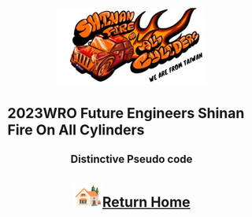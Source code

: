 <div align="center"><img src="../../other/img/logo.png" width="300" alt=" logo"></div>

2023WRO Future Engineers Shinan Fire On All Cylinders  
====
## <div align="center">Distinctive Pseudo code</div>

# <div align="center">![HOME](../../other/img/Home.png)[Return Home](../../)</div>  
